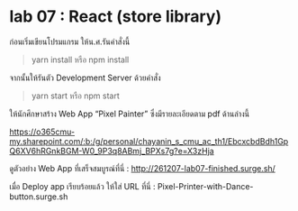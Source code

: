 # lab 07 : React (store library)

ก่อนเริ่มเขียนโปรมแกรม ให้น.ศ.รันคำสั่งนี้

> yarn install หรือ npm install

จากนั้นให้รันตัว Development Server ด้วยคำสั่ง

> yarn start หรือ npm start

ให้นักศึกษาสร้าง Web App “Pixel Painter” ซึ่งมีรายละเอียดตาม pdf ด้านล่างนี้

https://o365cmu-my.sharepoint.com/:b:/g/personal/chayanin_s_cmu_ac_th1/EbcxcbdBdh1GpQ6XV6hRGnkBGM-W0_9P3q8ABmj_BPXs7g?e=X3zHja

ดูตัวอย่าง Web App ที่เสร็จสมบูรณ์ที่นี่ : http://261207-lab07-finished.surge.sh/

เมื่อ Deploy app เรียบร้อยแล้ว ให้ใส่ URL ที่นี่ : Pixel-Printer-with-Dance-button.surge.sh
